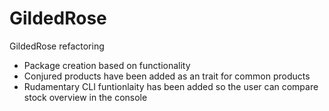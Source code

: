 # GildedRose
GildedRose refactoring

* Package creation based on functionality
* Conjured products have been added as an trait for common products
* Rudamentary CLI funtionlaity has been added so the user can compare stock overview in the console 

